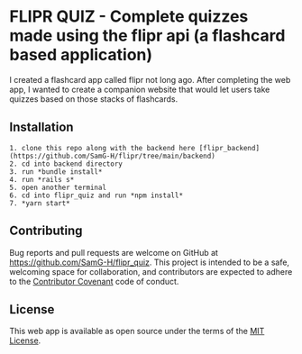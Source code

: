 # FLIPR QUIZ - Complete quizzes made using the flipr api (a flashcard based application)
I created a flashcard app called flipr not long ago. After completing the web app, I wanted to create a companion website that would let users take quizzes based on those stacks of flashcards.

## Installation
    1. clone this repo along with the backend here [flipr_backend](https://github.com/SamG-H/flipr/tree/main/backend)
    2. cd into backend directory
    3. run *bundle install*
    4. run *rails s*
    5. open another terminal 
    6. cd into flipr_quiz and run *npm install*
    7. *yarn start*

## Contributing
Bug reports and pull requests are welcome on GitHub at https://github.com/SamG-H/flipr_quiz. This project is intended to be a safe, welcoming space for collaboration, and contributors are expected to adhere to the [Contributor Covenant](https://www.contributor-covenant.org/) code of conduct.
## License
  This web app is available as open source under the terms of the [MIT License](http://opensource.org/licenses/MIT).